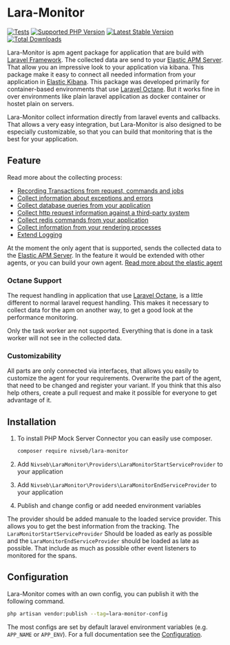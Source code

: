 Lara-Monitor
============

[![Tests](https://img.shields.io/github/actions/workflow/status/nivseb/lara-monitor/test.yml?branch=main&label=Tests)](https://github.com/nivseb/lara-monitor/actions/workflows/tests.yml)
[![Supported PHP Version](https://badgen.net/packagist/php/nivseb/lara-monitor?color=8892bf)](https://www.php.net/supported-versions)
[![Latest Stable Version](https://poser.pugx.org/nivseb/lara-monitor/v/stable.svg)](https://packagist.org/packages/nivseb/lara-monitor)
[![Total Downloads](https://poser.pugx.org/nivseb/lara-monitor/downloads.svg)](https://packagist.org/packages/nivseb/lara-monitor)

Lara-Monitor is apm agent package for application that are build with [Laravel Framework](https://laravel.com). The
collected data are send to your [Elastic APM Server](https://github.com/elastic/apm-server). That allow you an
impressive
look to your application via kibana. This package make it easy to connect all needed information from your application
in [Elastic Kibana](https://www.elastic.co/de/kibana).
This package was developed primarily for container-based environments that
use [Laravel Octane](https://laravel.com/docs/master/octane).
But it works fine in over environments like plain laravel application as docker container or hostet plain on servers.

Lara-Monitor collect information directly from laravel events and callbacks. That allows a very easy integration,
but Lara-Monitor is also designed to be especially customizable, so that you can build that monitoring that is the
best for your application.

Feature
-------

Read more about the collecting process:

- [Recording Transactions from request, commands and jobs](./docs/Collecting/Transactions.md)
- [Collect information about exceptions and errors](./docs/Collecting/Errors.md)
- [Collect database queries from your application](./docs/Collecting/DatabaseQueries.md)
- [Collect http request information against a third-party system](./docs/Collecting/HttpRequests.md)
- [Collect redis commands from your application](./docs/Collecting/RedisCommands.md)
- [Collect information from your rendering processes](./docs/Collecting/Rendering.md)
- [Extend Logging](./docs/Collecting/Logging.md)

At the moment the only agent that is supported, sends the collected data to
the [Elastic APM Server](https://github.com/elastic/apm-server). In the feature it would be extended with other agents, or you can build your own
agent. [Read more about the elastic agent](./docs/Agents/ElasticApm.md)

### Octane Support

The request handling in application that use [Laravel Octane](https://laravel.com/docs/master/octane), is a little
different
to normal laravel request handling. This makes it necessary to collect data for the apm on another way, to get a good
look
at the performance monitoring.

Only the task worker are not supported. Everything that is done in a task worker will not see in the collected data.

### Customizability

All parts are only connected via interfaces, that allows you easily to customize the agent for your requirements.
Overwrite the part of the agent, that need to be changed and register your variant.
If you think that this also help others, create a pull request and make it possible for everyone to get advantage of it.

Installation
------------

1. To install PHP Mock Server Connector you can easily use composer.

    ```sh
    composer require nivseb/lara-monitor
    ```

2. Add `Nivseb\LaraMonitor\Providers\LaraMonitorStartServiceProvider` to your application
3. Add `Nivseb\LaraMonitor\Providers\LaraMonitorEndServiceProvider` to your application
4. Publish and change config or add needed environment variables

The provider should be added manuale to the loaded service provider. This allows you to get the best information from
the tracking. The `LaraMonitorStartServiceProvider` Should be loaded as early as possible and the
`LaraMonitorEndServiceProvider`
should be loaded as late as possible. That include as much as possible other event listeners to monitored for the spans.

Configuration
-------------

Lara-Monitor comes with an own config, you can publish it with the following command.

```sh
php artisan vendor:publish --tag=lara-monitor-config
```

The most configs are set by default laravel environment variables (e.g. `APP_NAME` or `APP_ENV`).
For a full documentation see the [Configuration](docs/Configuration.md).
